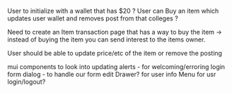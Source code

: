 User to initialize with a wallet that has $20 ?
User can Buy an item which updates user wallet and removes post from that colleges ?

Need to create an Item transaction page that has a way to buy the item -> instead of buying the item you can send interest to the items owner.

User should be able to update price/etc of the item or remove the posting


mui components to look into updating
alerts - for welcoming/erroring login
form dialog - to handle our form edit
Drawer? for user info
Menu for usr login/logout?
